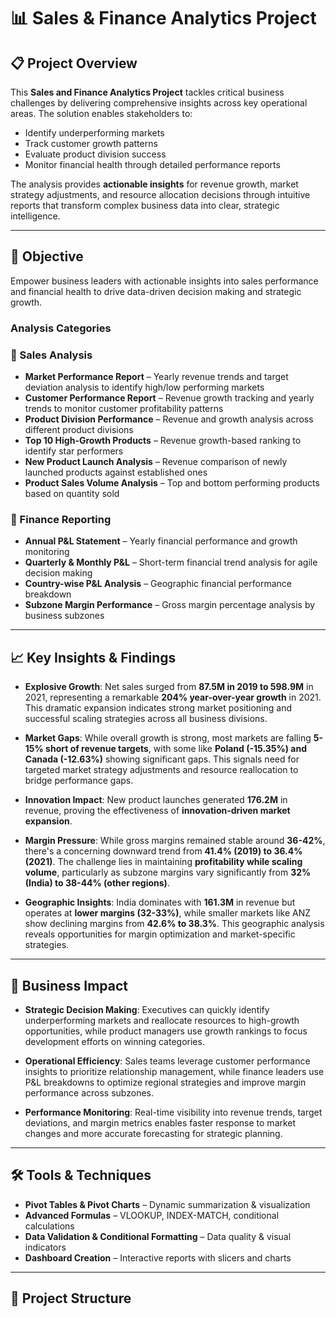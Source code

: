 # 📊 Sales & Finance Analytics Project

## 📋 Project Overview
This **Sales and Finance Analytics Project** tackles critical business challenges by delivering comprehensive insights across key operational areas. The solution enables stakeholders to:

- Identify underperforming markets  
- Track customer growth patterns  
- Evaluate product division success  
- Monitor financial health through detailed performance reports  

The analysis provides **actionable insights** for revenue growth, market strategy adjustments, and resource allocation decisions through intuitive reports that transform complex business data into clear, strategic intelligence.

---

## 🎯 Objective
Empower business leaders with actionable insights into sales performance and financial health to drive data-driven decision making and strategic growth.

### Analysis Categories

### 🔹 Sales Analysis
- **Market Performance Report** – Yearly revenue trends and target deviation analysis to identify high/low performing markets  
- **Customer Performance Report** – Revenue growth tracking and yearly trends to monitor customer profitability patterns  
- **Product Division Performance** – Revenue and growth analysis across different product divisions  
- **Top 10 High-Growth Products** – Revenue growth-based ranking to identify star performers  
- **New Product Launch Analysis** – Revenue comparison of newly launched products against established ones  
- **Product Sales Volume Analysis** – Top and bottom performing products based on quantity sold  

### 🔹 Finance Reporting
- **Annual P&L Statement** – Yearly financial performance and growth monitoring  
- **Quarterly & Monthly P&L** – Short-term financial trend analysis for agile decision making  
- **Country-wise P&L Analysis** – Geographic financial performance breakdown  
- **Subzone Margin Performance** – Gross margin percentage analysis by business subzones  

---

## 📈 Key Insights & Findings
- **Explosive Growth**: Net sales surged from **87.5M in 2019 to 598.9M** in 2021, representing a remarkable **204% year-over-year growth** in 2021. This dramatic expansion indicates strong market positioning and successful scaling strategies across all business divisions.

- **Market Gaps**: While overall growth is strong, most markets are falling **5-15% short of revenue targets**, with some like **Poland (-15.35%) and Canada (-12.63%)** showing significant gaps. This signals need for targeted market strategy adjustments and resource reallocation to bridge performance gaps.  

- **Innovation Impact**: New product launches generated **176.2M** in revenue, proving the effectiveness of **innovation-driven market expansion**.  

- **Margin Pressure**: While gross margins remained stable around **36-42%**, there's a concerning downward trend from **41.4% (2019) to 36.4% (2021)**. The challenge lies in maintaining **profitability while scaling volume**, particularly as subzone margins vary significantly from **32% (India) to 38-44% (other regions)**.

- **Geographic Insights**: India dominates with **161.3M** in revenue but operates at **lower margins (32-33%)**, while smaller markets like ANZ show declining margins from **42.6% to 38.3%**. This geographic analysis reveals opportunities for margin optimization and market-specific strategies.
---

## 💼 Business Impact
- **Strategic Decision Making**: Executives can quickly identify underperforming markets and reallocate resources to high-growth opportunities, while product managers use growth rankings to focus development efforts on winning categories.

- **Operational Efficiency**: Sales teams leverage customer performance insights to prioritize relationship management, while finance leaders use P&L breakdowns to optimize regional strategies and improve margin performance across subzones.

- **Performance Monitoring**: Real-time visibility into revenue trends, target deviations, and margin metrics enables faster response to market changes and more accurate forecasting for strategic planning.

---
## 🛠️ Tools & Techniques
- **Pivot Tables & Pivot Charts** – Dynamic summarization & visualization  
- **Advanced Formulas** – VLOOKUP, INDEX-MATCH, conditional calculations  
- **Data Validation & Conditional Formatting** – Data quality & visual indicators  
- **Dashboard Creation** – Interactive reports with slicers and charts  

---

## 📁 Project Structure
